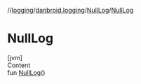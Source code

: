 //[logging](../../../index.md)/[danbroid.logging](../index.md)/[NullLog](index.md)/[NullLog](-null-log.md)



# NullLog  
[jvm]  
Content  
fun [NullLog](-null-log.md)()  




